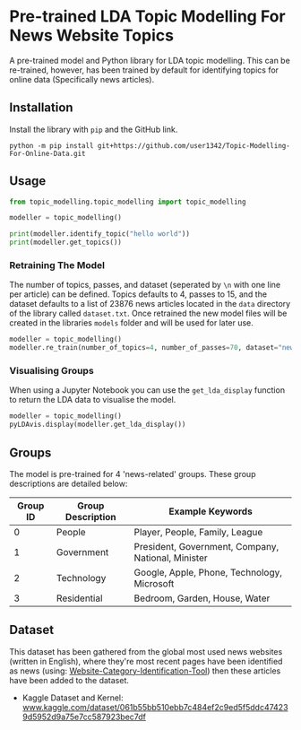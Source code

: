 # Pre-trained LDA Topic Modelling For News Website Topics

A pre-trained model and Python library for LDA topic modelling. This can be re-trained, however, has been trained by default for identifying topics for online data (Specifically news articles).

## Installation
Install the library with  ```pip``` and the GitHub link.
```
python -m pip install git+https://github.com/user1342/Topic-Modelling-For-Online-Data.git
```



## Usage

```python
from topic_modelling.topic_modelling import topic_modelling

modeller = topic_modelling()

print(modeller.identify_topic("hello world"))
print(modeller.get_topics())
```

### Retraining The Model
The number of topics, passes, and dataset (seperated by ```\n``` with one line per article) can be defined. Topics defaults to 4, passes to 15, and the dataset defaults to a list of 23876 news articles located in the ```data``` directory of the library called ```dataset.txt```. Once retrained the new model files will be created in the libraries ```models``` folder and will be used for later use.

```python
modeller = topic_modelling()
modeller.re_train(number_of_topics=4, number_of_passes=70, dataset="new_data.txt")
```

### Visualising Groups
When using a Jupyter Notebook you can use the ```get_lda_display``` function to return the LDA data to visualise the model.

```python
modeller = topic_modelling()
pyLDAvis.display(modeller.get_lda_display())
```
## Groups
The model is pre-trained for 4 'news-related' groups. These group descriptions are detailed below:

| Group ID | Group Description | Example Keywords                                   |
|----------|-------------------|----------------------------------------------------|
| 0        | People            | Player, People, Family, League                     |
| 1        | Government        | President, Government, Company, National, Minister |
| 2        | Technology        | Google, Apple, Phone, Technology, Microsoft        |
| 3        | Residential       | Bedroom, Garden, House, Water                      |

## Dataset
This dataset has been gathered from the global most used news websites (written in English), where they're most recent pages have been identified as news (using:  [Website-Category-Identification-Tool](https://github.com/user1342/Website-Category-Identification-Tool)) then these articles have been added to the dataset.

- Kaggle Dataset and Kernel: www.kaggle.com/dataset/061b55bb510ebb7c484ef2c9ed5f5ddc474239d5952d9a75e7cc587923bec7df
